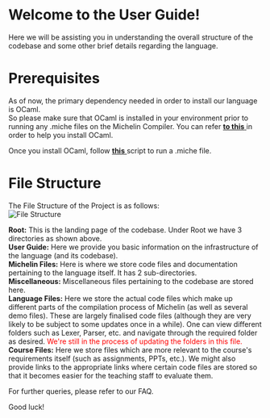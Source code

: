 # Welcome to the <b>User Guide!</b>

Here we will be assisting you in understanding the overall structure of the codebase and some other brief details regarding the language.

# Prerequisites

As of now, the primary dependency needed in order to install our language is OCaml. <br>
So please make sure that OCaml is installed in your environment prior to running any .miche files on the Michelin Compiler. You can refer <a href="https://ocaml.org/docs/install.html"> **to this** </a> in order to help you install OCaml.

Once you install OCaml, follow <a href="https://github.com/IITH-COMPILERS2/compilers-2-project-team-2-aug21/blob/main/User%20Guide/install.sh"> **this** </a> script to run a <name>.miche file.


# File Structure 

The File Structure of the Project is as follows: <br>
![File Structure](https://github.com/IITH-COMPILERS2/compilers-2-project-team-2-aug21/blob/main/Miscellaneous/File_Struct.png)

<b>Root:</b> This is the landing page of the codebase. Under Root we have 3 directories as shown above.<br>
<b>User Guide:</b> Here we provide you basic information on the infrastructure of the language (and its codebase). <br>
<b>Michelin Files:</b> Here is where we store code files and documentation pertaining to the language itself. It has 2 sub-directories. <br>
<b>Miscellaneous:</b> Miscellaneous files pertaining to the codebase are stored here. <br>
<b>Language Files:</b> Here we store the actual code files which make up different parts of the compilation process of Michelin (as well as several demo files).
These are largely finalised code files (although they are very likely to be subject to some updates once in a while). One can view different folders such as Lexer, Parser, etc. and navigate through the required folder as desired. <span style="color:red"> We're still in the process of updating the folders in this file. </span> <br>
<b>Course Files:</b> Here we store files which are more relevant to the course's requirements itself (such as assignments, PPTs, etc.). We might also provide links to the appropriate links where certain code files are stored so that it becomes easier for the teaching staff to evaluate them.


For further queries, please refer to our FAQ.

Good luck!
